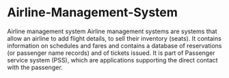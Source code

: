 # Airline-Management-System
Airline management system
Airline management systems are systems that allow an airline to add flight details, to sell their 
inventory (seats). It contains information on schedules and fares and contains a database of 
reservations (or passenger name records) and of tickets issued. It is part of Passenger service 
system (PSS), which are applications supporting the direct contact with the passenger.
